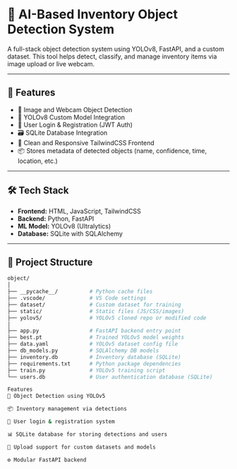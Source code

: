 # 🧠 AI-Based Inventory Object Detection System

A full-stack object detection system using YOLOv8, FastAPI, and a custom dataset. This tool helps detect, classify, and manage inventory items via image upload or live webcam.

---

## 🚀 Features

- 📸 Image and Webcam Object Detection
- 🧠 YOLOv8 Custom Model Integration
- 🔐 User Login & Registration (JWT Auth)
- 🗃️ SQLite Database Integration
- 🎨 Clean and Responsive TailwindCSS Frontend
- 📦 Stores metadata of detected objects (name, confidence, time, location, etc.)

---

## 🛠️ Tech Stack

- **Frontend:** HTML, JavaScript, TailwindCSS
- **Backend:** Python, FastAPI
- **ML Model:** YOLOv8 (Ultralytics)
- **Database:** SQLite with SQLAlchemy

---

## 📁 Project Structure

```bash
object/
│
├── __pycache__/          # Python cache files
├── .vscode/              # VS Code settings
├── dataset/              # Custom dataset for training
├── static/               # Static files (JS/CSS/images)
├── yolov5/               # YOLOv5 cloned repo or modified code
│
├── app.py                # FastAPI backend entry point
├── best.pt               # Trained YOLOv5 model weights
├── data.yaml             # YOLOv5 dataset config file
├── db_models.py          # SQLAlchemy DB models
├── inventory.db          # Inventory database (SQLite)
├── requirements.txt      # Python package dependencies
├── train.py              # YOLOv5 training script
└── users.db              # User authentication database (SQLite)

Features
🧠 Object Detection using YOLOv5

📦 Inventory management via detections

🔐 User login & registration system

📊 SQLite database for storing detections and users

📁 Upload support for custom datasets and models

⚙️ Modular FastAPI backend


